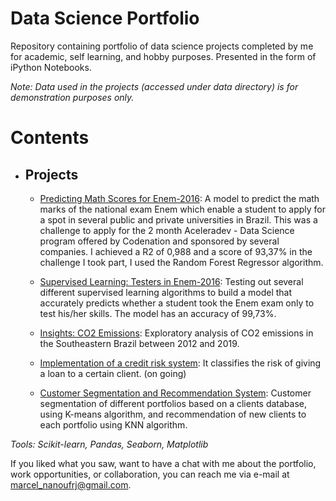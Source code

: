 # Data Science Portfolio

Repository containing portfolio of data science projects completed by me for academic, self learning, and hobby purposes. Presented in the form of iPython Notebooks.

*Note: Data used in the projects (accessed under data directory) is for demonstration purposes only.*

# Contents

* ## Projects
    * [Predicting Math Scores for Enem-2016](https://github.com/MarcelRocha/portfolio_data_science/tree/master/enem_regression): A model to predict the math marks of the national exam Enem which enable a student to apply for a spot in several public and private universities in Brazil. This was a challenge to apply for the 2 month Aceleradev - Data Science program offered by Codenation and sponsored by several companies. I achieved a R2 of 0,988 and a score of 93,37% in the challenge I took part, I used the Random Forest Regressor algorithm.
    
    * [Supervised Learning: Testers in Enem-2016](https://github.com/MarcelRocha/portfolio_data_science/tree/master/enem_classification): Testing out several different supervised learning algorithms to build a model that accurately predicts whether a student took the Enem exam only to test his/her skills. The model has an accuracy of 99,73%.
 
    * [Insights: CO2 Emissions](https://github.com/MarcelRocha/portfolio_data_science/tree/master/Insight_co2_emissions): Exploratory analysis of CO2 emissions in the Southeastern Brazil between 2012 and 2019.
    
    * [Implementation of a credit risk system](): It classifies the risk of giving a loan to a certain client. (on going)
    
    * [Customer Segmentation and Recommendation System](https://github.com/MarcelRocha/portfolio_data_science/tree/master/recommendation%20system): Customer segmentation of different portfolios based on a clients database, using K-means algorithm, and recommendation of new clients to each portfolio using KNN algorithm.
    
*Tools: Scikit-learn, Pandas, Seaborn, Matplotlib*

If you liked what you saw, want to have a chat with me about the portfolio, work opportunities, or collaboration, you can reach me via e-mail at marcel_nanoufrj@gmail.com.
